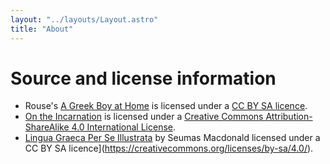 ```yaml
---
layout: "../layouts/Layout.astro"
title: "About"
---
```


# Source and license information

- Rouse's [A Greek Boy at Home](https://github.com/fhardison/rouse-a-greek-boy-at-home) is licensed under a [CC BY SA licence](https://creativecommons.org/licenses/by-sa/4.0/).
- [On the Incarnation](https://github.com/fhardison/on-the-incarnaton) is licensed under a [Creative Commons Attribution-ShareAlike 4.0 International License](http://creativecommons.org/licenses/by-sa/4.0/).
- [Lingua Graeca Per Se Illustrata](https://seumasjeltzz.github.io/LinguaeGraecaePerSeIllustrata/) by Seumas Macdonald licensed under a CC BY SA licence](https://creativecommons.org/licenses/by-sa/4.0/). 


